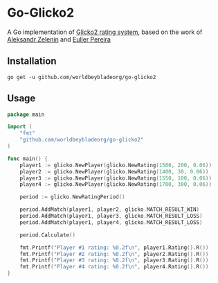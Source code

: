 # Go-Glicko2

A Go implementation of [Glicko2 rating system](http://www.glicko.net/glicko.html), based on the work of [Aleksandr Zelenin](https://github.com/zelenin/) and [Euller Pereira](https://github.com/eullerpereira94)

## Installation

`go get -u github.com/worldbeybladeorg/go-glicko2`

## Usage

```go
package main

import (
    "fmt"
    "github.com/worldbeybladeorg/go-glicko2"
)

func main() {
    player1 := glicko.NewPlayer(glicko.NewRating(1500, 200, 0.06))
    player2 := glicko.NewPlayer(glicko.NewRating(1400, 30, 0.06))
    player3 := glicko.NewPlayer(glicko.NewRating(1550, 100, 0.06))
    player4 := glicko.NewPlayer(glicko.NewRating(1700, 300, 0.06))

    period := glicko.NewRatingPeriod()

    period.AddMatch(player1, player2, glicko.MATCH_RESULT_WIN)
    period.AddMatch(player1, player3, glicko.MATCH_RESULT_LOSS)
    period.AddMatch(player1, player4, glicko.MATCH_RESULT_LOSS)

    period.Calculate()

    fmt.Printf("Player #1 rating: %0.2f\n", player1.Rating().R())
    fmt.Printf("Player #2 rating: %0.2f\n", player2.Rating().R())
    fmt.Printf("Player #3 rating: %0.2f\n", player3.Rating().R())
    fmt.Printf("Player #4 rating: %0.2f\n", player4.Rating().R())
}
```
